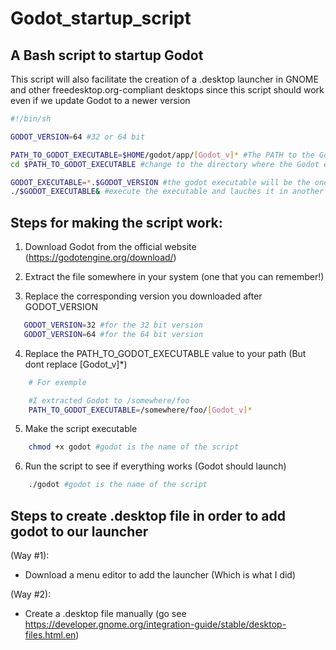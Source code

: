 # Godot_startup_script
## A Bash script to startup Godot

This script will also facilitate the creation of a .desktop launcher in GNOME and other freedesktop.org-compliant desktops since this script should work even if we update Godot to a newer version


```Bash
#!/bin/sh

GODOT_VERSION=64 #32 or 64 bit

PATH_TO_GODOT_EXECUTABLE=$HOME/godot/app/[Godot_v]* #The PATH to the Godot Executable
cd $PATH_TO_GODOT_EXECUTABLE #change to the directory where the Godot execuable is located

GODOT_EXECUTABLE=*.$GODOT_VERSION #the godot executable will be the one that finishes with $GODOT_VERSION
./$GODOT_EXECUTABLE& #execute the executable and lauches it in another process

```

## Steps for making the script work:

1. Download Godot from the official website (https://godotengine.org/download/)
   
2. Extract the file somewhere in your system (one that you can remember!)
   
3. Replace the corresponding version you downloaded after GODOT_VERSION
```Bash
   GODOT_VERSION=32 #for the 32 bit version
   GODOT_VERSION=64 #for the 64 bit version
```
4. Replace the PATH_TO_GODOT_EXECUTABLE value to your path (But dont replace [Godot_v]*)
```Bash
    # For exemple

    #I extracted Godot to /somewhere/foo
    PATH_TO_GODOT_EXECUTABLE=/somewhere/foo/[Godot_v]*
```
5. Make the script executable
```Bash
    chmod +x godot #godot is the name of the script
```
6. Run the script to see if everything works (Godot should launch)
```Bash
    ./godot #godot is the name of the script
```

## Steps to create .desktop file in order to add godot to our launcher

(Way #1):
- Download a menu editor to add the launcher (Which is what I did)

(Way #2):
- Create a .desktop file manually (go see https://developer.gnome.org/integration-guide/stable/desktop-files.html.en)
